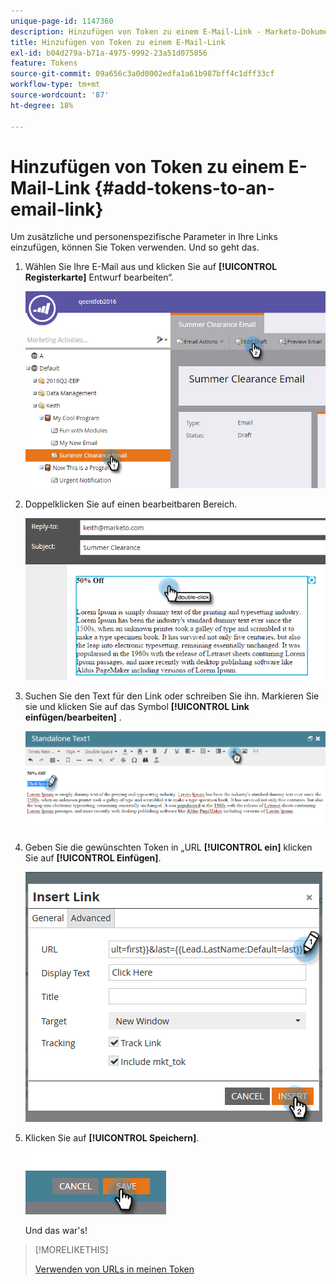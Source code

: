 ```yaml
---
unique-page-id: 1147360
description: Hinzufügen von Token zu einem E-Mail-Link - Marketo-Dokumente - Produktdokumentation
title: Hinzufügen von Token zu einem E-Mail-Link
exl-id: b04d279a-b71a-4975-9992-23a51d075856
feature: Tokens
source-git-commit: 09a656c3a0d0002edfa1a61b987bff4c1dff33cf
workflow-type: tm+mt
source-wordcount: '87'
ht-degree: 18%

---
```


# Hinzufügen von Token zu einem E-Mail-Link {#add-tokens-to-an-email-link}

Um zusätzliche und personenspezifische Parameter in Ihre Links einzufügen, können Sie Token verwenden. Und so geht das.

1. Wählen Sie Ihre E-Mail aus und klicken Sie auf **[!UICONTROL Registerkarte]** Entwurf bearbeiten“.

   ![](assets/one.png)

1. Doppelklicken Sie auf einen bearbeitbaren Bereich.

   ![](assets/two.png)

1. Suchen Sie den Text für den Link oder schreiben Sie ihn. Markieren Sie sie und klicken Sie auf das Symbol **[!UICONTROL Link einfügen/bearbeiten]** .

   ![](assets/three.png)

1. Geben Sie die gewünschten Token in „URL **[!UICONTROL ein]** klicken Sie auf **[!UICONTROL Einfügen]**.

   ![](assets/four.png)

1. Klicken Sie auf **[!UICONTROL Speichern]**.

   ![](assets/five.png)

   Und das war&#39;s!

>[!MORELIKETHIS]
>
>[Verwenden von URLs in meinen Token](/help/marketo/product-docs/email-marketing/general/using-tokens/using-urls-in-my-tokens.md)

